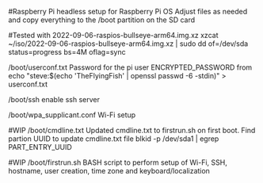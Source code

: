 #Raspberry Pi headless setup for Raspberry Pi OS
Adjust files as needed and copy everything to the /boot partition on the SD card

#Tested with 2022-09-06-raspios-bullseye-arm64.img.xz
xzcat ~/iso/2022-09-06-raspios-bullseye-arm64.img.xz | sudo dd of=/dev/sda status=progress bs=4M oflag=sync

/boot/userconf.txt
Password for the pi user
ENCRYPTED_PASSWORD from echo "steve:$(echo 'TheFlyingFish' | openssl passwd -6 -stdin)" > userconf.txt

/boot/ssh
enable ssh server

/boot/wpa_supplicant.conf
Wi-Fi setup

#WIP 
/boot/cmdline.txt
Updated cmdline.txt to firstrun.sh on first boot. 
Find partion UUID to update cmdline.txt file  blkid -p /dev/sda1 | egrep PART_ENTRY_UUID

#WIP
/boot/firstrun.sh
BASH script to perform setup of Wi-Fi, SSH, hostname, user creation, time zone and keyboard/localization



